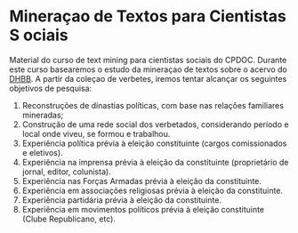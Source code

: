 # Mineraçao de Textos para Cientistas S ociais
Material do curso de text mining para cientistas sociais do CPDOC.
Durante este curso basearemos o estudo da mineraçao de textos sobre o acervo do [DHBB](https://github.com/cpdoc/dhbb). A partir da coleçao de verbetes, iremos tentar alcançar os seguintes objetivos de pesquisa:

1. Reconstruções de dinastias políticas, com base nas relações familiares mineradas;
1. Construção de uma rede social dos verbetados, considerando período e local onde viveu, se formou e trabalhou.
1. Experiência política prévia à eleição constituinte (cargos comissionados e eletivos).
1. Experiência na imprensa prévia à eleição da constituinte (proprietário de jornal, editor, colunista).
1. Experiência nas Forças Armadas prévia à eleição da constituinte.
1. Experiência em associações religiosas prévia à eleição da constituinte.
1. Experiência partidária prévia à eleição da constituinte.
1. Experiência em movimentos políticos prévia à eleição constituinte (Clube Republicano, etc). 
